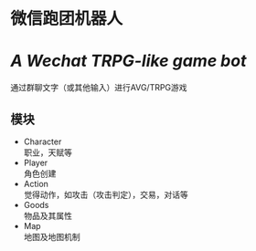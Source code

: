 # 微信跑团机器人
# *A Wechat TRPG-like game bot*

通过群聊文字（或其他输入）进行AVG/TRPG游戏

## 模块
+ Character  
职业，天赋等
+ Player  
角色创建  
+ Action  
觉得动作，如攻击（攻击判定），交易，对话等
+ Goods  
物品及其属性
+ Map  
地图及地图机制

